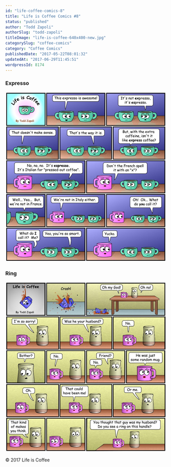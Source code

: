 ```yaml
---
id: "life-coffee-comics-8"
title: "Life is Coffee Comics #8"
status: "published"
author: "Todd Zapoli"
authorSlug: "todd-zapoli"
titleImage: "life-is-coffee-640x400-new.jpg"
categorySlug: "coffee-comics"
category: "Coffee Comics"
publishedDate: "2017-05-22T08:01:32"
updatedAt: "2017-06-29T11:45:51"
wordpressId: 8174
---
```


### Expresso

![Life is Coffee Comic - Expresso](comic-expresso.jpg)

### Ring

![Life is Coffee Comic - Ring on this handle](comic-ring-on-this-handle.jpg)

© 2017 Life is Coffee
